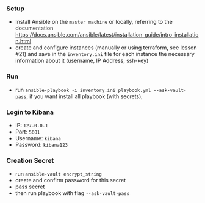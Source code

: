 ### Setup
- Install Ansible on the `master machine` or locally, referring to the documentation https://docs.ansible.com/ansible/latest/installation_guide/intro_installation.html
- create and configure instances (manually or using terraform, see lesson #21) and save in the `inventory.ini` file for each instance the necessary information about it (username, IP Address, ssh-key)

### Run
- run `ansible-playbook -i inventory.ini playbook.yml --ask-vault-pass`, if you want install all playbook (with secrets);

### Login to Kibana
- IP: `127.0.0.1`
- Port: `5601`
- Username: `kibana`
- Password: `kibana123`

### Creation Secret
- run `ansible-vault encrypt_string`
- create and confirm password for this secret
- pass secret 
- then run playbook with flag `--ask-vault-pass`

